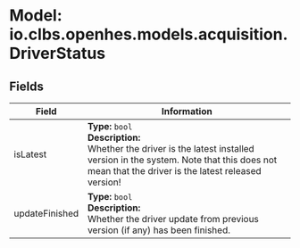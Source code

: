 # Model: io.clbs.openhes.models.acquisition.DriverStatus

## Fields

| Field | Information |
| --- | --- |
| isLatest | <b>Type:</b> `bool`<br><b>Description:</b><br>Whether the driver is the latest installed version in the system. Note that this does not mean that the driver is the latest released version! |
| updateFinished | <b>Type:</b> `bool`<br><b>Description:</b><br>Whether the driver update from previous version (if any) has been finished. |

